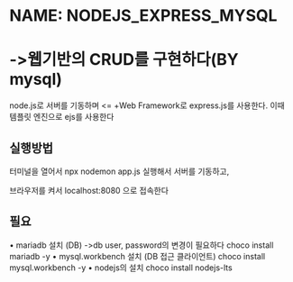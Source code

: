 # NAME: NODEJS_EXPRESS_MYSQL 
# ->웹기반의 CRUD를 구현하다(BY mysql)

node.js로 서버를 기동하며 <= +Web Framework로 express.js를 사용한다.
  이때 템플릿 엔진으로 ejs를 사용한다 
  
  
## 실행방법

터미널을 열어서 npx nodemon app.js 실행해서 서버를 기동하고,

브라우저를 켜서 localhost:8080 으로 접속한다


## 필요

• mariadb 설치 (DB)  ->db user, password의 변경이 필요하다
choco install mariadb -y
• mysql.workbench 설치 (DB 접근 클라이언트)
choco install mysql.workbench -y
• nodejs의 설치
choco install nodejs-lts  
